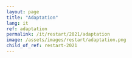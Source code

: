 ```yaml
---
layout: page
title: "Adaptation"
lang: it
ref: adaptation
permalink: /it/restart/2021/adaptation
image: /assets/images/restart/adaptation.png
child_of_ref: restart-2021
---
```

